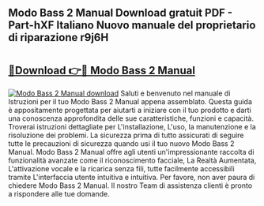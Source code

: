 ## Modo Bass 2 Manual Download gratuit PDF - Part-hXF Italiano Nuovo manuale del proprietario di riparazione r9j6H

# <h2><a href="http://dfd72d1.blite.top/?on=Modo+Bass+2+Manual">🔗Download 👉🔴 Modo Bass 2 Manual</a></h2>

[![Modo Bass 2 Manual download](https://i.imgur.com/lujVjoI.png)](http://dfd72d1.blite.top/?on=Modo+Bass+2+Manual)
Saluti e benvenuto nel manuale di Istruzioni per il tuo Modo Bass 2 Manual appena assemblato. Questa guida è appositamente progettata per aiutarti a iniziare con il tuo prodotto e darti una conoscenza approfondita delle sue caratteristiche, funzioni e capacità. Troverai istruzioni dettagliate per L'installazione, L'uso, la manutenzione e la risoluzione dei problemi. La sicurezza prima di tutto assicurati di seguire tutte le precauzioni di sicurezza quando usi il tuo nuovo Modo Bass 2 Manual. Modo Bass 2 Manual offre agli utenti un'impressionante raccolta di funzionalità avanzate come il riconoscimento facciale, La Realtà Aumentata, L'attivazione vocale e la ricarica senza fili, tutte facilmente accessibili tramite L'interfaccia utente intuitiva e intuitiva. Per favore, non aver paura di chiedere Modo Bass 2 Manual. Il nostro Team di assistenza clienti è pronto a rispondere alle tue domande.

